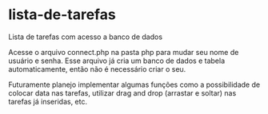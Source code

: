 # lista-de-tarefas
Lista de tarefas com acesso a banco de dados

Acesse o arquivo connect.php na pasta php para mudar seu nome de usuário e senha. Esse arquivo já cria um banco de dados e tabela automaticamente, então não é necessário criar o seu.

Futuramente planejo implementar algumas funções como a possibilidade de colocar data nas tarefas, utilizar drag and drop (arrastar e soltar) nas tarefas já inseridas, etc. 
